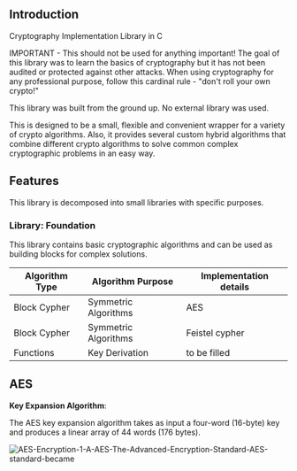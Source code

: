 ## Introduction

Cryptography Implementation Library in C

IMPORTANT - This should not be used for anything important!
The goal of this library was to learn the basics of cryptography
but it has not been audited or protected against other attacks. When using cryptography for
any professional purpose, follow this cardinal rule - "don't roll your own crypto!"  

This library was built from the ground up. No external library was used.


This is designed to be a small, flexible and convenient wrapper for a variety of crypto algorithms.
Also, it provides several custom hybrid algorithms that combine different crypto algorithms to solve common complex cryptographic problems in an easy way.

## Features

This library is decomposed into small libraries with specific purposes.

### Library: Foundation

This library contains basic cryptographic algorithms and can be used as building blocks for complex solutions.

| Algorithm Type              | Algorithm Purpose           | Implementation details                                       |
| --------------------------- | --------------------------- | ------------------------------------------------------------ |
| Block Cypher | Symmetric Algorithms        | AES |
| Block Cypher | Symmetric Algorithms | Feistel cypher|
|Functions | Key Derivation              | to be filled |


## AES

**Key Expansion Algorithm**:

The AES key expansion algorithm takes as input a four-word (16-byte) key and produces a linear array of 44 words (176 bytes).

![AES-Encryption-1-A-AES-The-Advanced-Encryption-Standard-AES-standard-became](https://user-images.githubusercontent.com/33808300/91316932-b3d0e800-e7b9-11ea-81d4-3ae90f878ec8.png)
